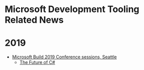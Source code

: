 
# Microsoft Development Tooling Related News


# 2019
- [Microsoft Build 2019 Conference sessions, Seattle](https://mybuild.techcommunity.microsoft.com/sessions)
  + [The Future of C#](https://mybuild.techcommunity.microsoft.com/sessions/77032)

